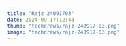 ```yaml
---
title: "Rajz 24091703"
date: 2024-09-17T12:43
thumb: "techdraws/rajz-240917-03.png"
image: "techdraws/rajz-240917-03.png"
---
```

